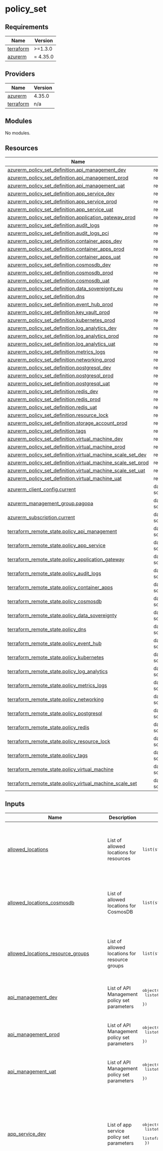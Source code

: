 # policy_set

<!-- markdownlint-disable -->
<!-- BEGIN_TF_DOCS -->
## Requirements

| Name | Version |
|------|---------|
| <a name="requirement_terraform"></a> [terraform](#requirement\_terraform) | >=1.3.0 |
| <a name="requirement_azurerm"></a> [azurerm](#requirement\_azurerm) | = 4.35.0 |

## Providers

| Name | Version |
|------|---------|
| <a name="provider_azurerm"></a> [azurerm](#provider\_azurerm) | 4.35.0 |
| <a name="provider_terraform"></a> [terraform](#provider\_terraform) | n/a |

## Modules

No modules.

## Resources

| Name | Type |
|------|------|
| [azurerm_policy_set_definition.api_management_dev](https://registry.terraform.io/providers/hashicorp/azurerm/4.35.0/docs/resources/policy_set_definition) | resource |
| [azurerm_policy_set_definition.api_management_prod](https://registry.terraform.io/providers/hashicorp/azurerm/4.35.0/docs/resources/policy_set_definition) | resource |
| [azurerm_policy_set_definition.api_management_uat](https://registry.terraform.io/providers/hashicorp/azurerm/4.35.0/docs/resources/policy_set_definition) | resource |
| [azurerm_policy_set_definition.app_service_dev](https://registry.terraform.io/providers/hashicorp/azurerm/4.35.0/docs/resources/policy_set_definition) | resource |
| [azurerm_policy_set_definition.app_service_prod](https://registry.terraform.io/providers/hashicorp/azurerm/4.35.0/docs/resources/policy_set_definition) | resource |
| [azurerm_policy_set_definition.app_service_uat](https://registry.terraform.io/providers/hashicorp/azurerm/4.35.0/docs/resources/policy_set_definition) | resource |
| [azurerm_policy_set_definition.application_gateway_prod](https://registry.terraform.io/providers/hashicorp/azurerm/4.35.0/docs/resources/policy_set_definition) | resource |
| [azurerm_policy_set_definition.audit_logs](https://registry.terraform.io/providers/hashicorp/azurerm/4.35.0/docs/resources/policy_set_definition) | resource |
| [azurerm_policy_set_definition.audit_logs_pci](https://registry.terraform.io/providers/hashicorp/azurerm/4.35.0/docs/resources/policy_set_definition) | resource |
| [azurerm_policy_set_definition.container_apps_dev](https://registry.terraform.io/providers/hashicorp/azurerm/4.35.0/docs/resources/policy_set_definition) | resource |
| [azurerm_policy_set_definition.container_apps_prod](https://registry.terraform.io/providers/hashicorp/azurerm/4.35.0/docs/resources/policy_set_definition) | resource |
| [azurerm_policy_set_definition.container_apps_uat](https://registry.terraform.io/providers/hashicorp/azurerm/4.35.0/docs/resources/policy_set_definition) | resource |
| [azurerm_policy_set_definition.cosmosdb_dev](https://registry.terraform.io/providers/hashicorp/azurerm/4.35.0/docs/resources/policy_set_definition) | resource |
| [azurerm_policy_set_definition.cosmosdb_prod](https://registry.terraform.io/providers/hashicorp/azurerm/4.35.0/docs/resources/policy_set_definition) | resource |
| [azurerm_policy_set_definition.cosmosdb_uat](https://registry.terraform.io/providers/hashicorp/azurerm/4.35.0/docs/resources/policy_set_definition) | resource |
| [azurerm_policy_set_definition.data_sovereignty_eu](https://registry.terraform.io/providers/hashicorp/azurerm/4.35.0/docs/resources/policy_set_definition) | resource |
| [azurerm_policy_set_definition.dns](https://registry.terraform.io/providers/hashicorp/azurerm/4.35.0/docs/resources/policy_set_definition) | resource |
| [azurerm_policy_set_definition.event_hub_prod](https://registry.terraform.io/providers/hashicorp/azurerm/4.35.0/docs/resources/policy_set_definition) | resource |
| [azurerm_policy_set_definition.key_vault_prod](https://registry.terraform.io/providers/hashicorp/azurerm/4.35.0/docs/resources/policy_set_definition) | resource |
| [azurerm_policy_set_definition.kubernetes_prod](https://registry.terraform.io/providers/hashicorp/azurerm/4.35.0/docs/resources/policy_set_definition) | resource |
| [azurerm_policy_set_definition.log_analytics_dev](https://registry.terraform.io/providers/hashicorp/azurerm/4.35.0/docs/resources/policy_set_definition) | resource |
| [azurerm_policy_set_definition.log_analytics_prod](https://registry.terraform.io/providers/hashicorp/azurerm/4.35.0/docs/resources/policy_set_definition) | resource |
| [azurerm_policy_set_definition.log_analytics_uat](https://registry.terraform.io/providers/hashicorp/azurerm/4.35.0/docs/resources/policy_set_definition) | resource |
| [azurerm_policy_set_definition.metrics_logs](https://registry.terraform.io/providers/hashicorp/azurerm/4.35.0/docs/resources/policy_set_definition) | resource |
| [azurerm_policy_set_definition.networking_prod](https://registry.terraform.io/providers/hashicorp/azurerm/4.35.0/docs/resources/policy_set_definition) | resource |
| [azurerm_policy_set_definition.postgresql_dev](https://registry.terraform.io/providers/hashicorp/azurerm/4.35.0/docs/resources/policy_set_definition) | resource |
| [azurerm_policy_set_definition.postgresql_prod](https://registry.terraform.io/providers/hashicorp/azurerm/4.35.0/docs/resources/policy_set_definition) | resource |
| [azurerm_policy_set_definition.postgresql_uat](https://registry.terraform.io/providers/hashicorp/azurerm/4.35.0/docs/resources/policy_set_definition) | resource |
| [azurerm_policy_set_definition.redis_dev](https://registry.terraform.io/providers/hashicorp/azurerm/4.35.0/docs/resources/policy_set_definition) | resource |
| [azurerm_policy_set_definition.redis_prod](https://registry.terraform.io/providers/hashicorp/azurerm/4.35.0/docs/resources/policy_set_definition) | resource |
| [azurerm_policy_set_definition.redis_uat](https://registry.terraform.io/providers/hashicorp/azurerm/4.35.0/docs/resources/policy_set_definition) | resource |
| [azurerm_policy_set_definition.resource_lock](https://registry.terraform.io/providers/hashicorp/azurerm/4.35.0/docs/resources/policy_set_definition) | resource |
| [azurerm_policy_set_definition.storage_account_prod](https://registry.terraform.io/providers/hashicorp/azurerm/4.35.0/docs/resources/policy_set_definition) | resource |
| [azurerm_policy_set_definition.tags](https://registry.terraform.io/providers/hashicorp/azurerm/4.35.0/docs/resources/policy_set_definition) | resource |
| [azurerm_policy_set_definition.virtual_machine_dev](https://registry.terraform.io/providers/hashicorp/azurerm/4.35.0/docs/resources/policy_set_definition) | resource |
| [azurerm_policy_set_definition.virtual_machine_prod](https://registry.terraform.io/providers/hashicorp/azurerm/4.35.0/docs/resources/policy_set_definition) | resource |
| [azurerm_policy_set_definition.virtual_machine_scale_set_dev](https://registry.terraform.io/providers/hashicorp/azurerm/4.35.0/docs/resources/policy_set_definition) | resource |
| [azurerm_policy_set_definition.virtual_machine_scale_set_prod](https://registry.terraform.io/providers/hashicorp/azurerm/4.35.0/docs/resources/policy_set_definition) | resource |
| [azurerm_policy_set_definition.virtual_machine_scale_set_uat](https://registry.terraform.io/providers/hashicorp/azurerm/4.35.0/docs/resources/policy_set_definition) | resource |
| [azurerm_policy_set_definition.virtual_machine_uat](https://registry.terraform.io/providers/hashicorp/azurerm/4.35.0/docs/resources/policy_set_definition) | resource |
| [azurerm_client_config.current](https://registry.terraform.io/providers/hashicorp/azurerm/4.35.0/docs/data-sources/client_config) | data source |
| [azurerm_management_group.pagopa](https://registry.terraform.io/providers/hashicorp/azurerm/4.35.0/docs/data-sources/management_group) | data source |
| [azurerm_subscription.current](https://registry.terraform.io/providers/hashicorp/azurerm/4.35.0/docs/data-sources/subscription) | data source |
| [terraform_remote_state.policy_api_management](https://registry.terraform.io/providers/hashicorp/terraform/latest/docs/data-sources/remote_state) | data source |
| [terraform_remote_state.policy_app_service](https://registry.terraform.io/providers/hashicorp/terraform/latest/docs/data-sources/remote_state) | data source |
| [terraform_remote_state.policy_application_gateway](https://registry.terraform.io/providers/hashicorp/terraform/latest/docs/data-sources/remote_state) | data source |
| [terraform_remote_state.policy_audit_logs](https://registry.terraform.io/providers/hashicorp/terraform/latest/docs/data-sources/remote_state) | data source |
| [terraform_remote_state.policy_container_apps](https://registry.terraform.io/providers/hashicorp/terraform/latest/docs/data-sources/remote_state) | data source |
| [terraform_remote_state.policy_cosmosdb](https://registry.terraform.io/providers/hashicorp/terraform/latest/docs/data-sources/remote_state) | data source |
| [terraform_remote_state.policy_data_sovereignty](https://registry.terraform.io/providers/hashicorp/terraform/latest/docs/data-sources/remote_state) | data source |
| [terraform_remote_state.policy_dns](https://registry.terraform.io/providers/hashicorp/terraform/latest/docs/data-sources/remote_state) | data source |
| [terraform_remote_state.policy_event_hub](https://registry.terraform.io/providers/hashicorp/terraform/latest/docs/data-sources/remote_state) | data source |
| [terraform_remote_state.policy_kubernetes](https://registry.terraform.io/providers/hashicorp/terraform/latest/docs/data-sources/remote_state) | data source |
| [terraform_remote_state.policy_log_analytics](https://registry.terraform.io/providers/hashicorp/terraform/latest/docs/data-sources/remote_state) | data source |
| [terraform_remote_state.policy_metrics_logs](https://registry.terraform.io/providers/hashicorp/terraform/latest/docs/data-sources/remote_state) | data source |
| [terraform_remote_state.policy_networking](https://registry.terraform.io/providers/hashicorp/terraform/latest/docs/data-sources/remote_state) | data source |
| [terraform_remote_state.policy_postgresql](https://registry.terraform.io/providers/hashicorp/terraform/latest/docs/data-sources/remote_state) | data source |
| [terraform_remote_state.policy_redis](https://registry.terraform.io/providers/hashicorp/terraform/latest/docs/data-sources/remote_state) | data source |
| [terraform_remote_state.policy_resource_lock](https://registry.terraform.io/providers/hashicorp/terraform/latest/docs/data-sources/remote_state) | data source |
| [terraform_remote_state.policy_tags](https://registry.terraform.io/providers/hashicorp/terraform/latest/docs/data-sources/remote_state) | data source |
| [terraform_remote_state.policy_virtual_machine](https://registry.terraform.io/providers/hashicorp/terraform/latest/docs/data-sources/remote_state) | data source |
| [terraform_remote_state.policy_virtual_machine_scale_set](https://registry.terraform.io/providers/hashicorp/terraform/latest/docs/data-sources/remote_state) | data source |

## Inputs

| Name | Description | Type | Default | Required |
|------|-------------|------|---------|:--------:|
| <a name="input_allowed_locations"></a> [allowed\_locations](#input\_allowed\_locations) | List of allowed locations for resources | `list(string)` | <pre>[<br/>  "italynorth",<br/>  "northeurope",<br/>  "westeurope",<br/>  "spaincentral",<br/>  "germanywestcentral",<br/>  "global"<br/>]</pre> | no |
| <a name="input_allowed_locations_cosmosdb"></a> [allowed\_locations\_cosmosdb](#input\_allowed\_locations\_cosmosdb) | List of allowed locations for CosmosDB | `list(string)` | <pre>[<br/>  "italynorth",<br/>  "northeurope",<br/>  "westeurope",<br/>  "spaincentral",<br/>  "germanywestcentral"<br/>]</pre> | no |
| <a name="input_allowed_locations_resource_groups"></a> [allowed\_locations\_resource\_groups](#input\_allowed\_locations\_resource\_groups) | List of allowed locations for resource groups | `list(string)` | <pre>[<br/>  "italynorth",<br/>  "northeurope",<br/>  "westeurope",<br/>  "spaincentral",<br/>  "germanywestcentral"<br/>]</pre> | no |
| <a name="input_api_management_dev"></a> [api\_management\_dev](#input\_api\_management\_dev) | List of API Management policy set parameters | <pre>object({<br/>    listofallowedskusname = list(string)<br/>  })</pre> | <pre>{<br/>  "listofallowedskusname": [<br/>    "Developer"<br/>  ]<br/>}</pre> | no |
| <a name="input_api_management_prod"></a> [api\_management\_prod](#input\_api\_management\_prod) | List of API Management policy set parameters | <pre>object({<br/>    listofallowedskusname = list(string)<br/>  })</pre> | <pre>{<br/>  "listofallowedskusname": [<br/>    "Premium"<br/>  ]<br/>}</pre> | no |
| <a name="input_api_management_uat"></a> [api\_management\_uat](#input\_api\_management\_uat) | List of API Management policy set parameters | <pre>object({<br/>    listofallowedskusname = list(string)<br/>  })</pre> | <pre>{<br/>  "listofallowedskusname": [<br/>    "Developer"<br/>  ]<br/>}</pre> | no |
| <a name="input_app_service_dev"></a> [app\_service\_dev](#input\_app\_service\_dev) | List of app service policy set parameters | <pre>object({<br/>    listofallowedsku  = list(string)<br/>    listofallowedkind = list(string)<br/>  })</pre> | <pre>{<br/>  "listofallowedkind": [<br/>    "elastic",<br/>    "linux",<br/>    "functionapp"<br/>  ],<br/>  "listofallowedsku": [<br/>    "Y1",<br/>    "WS1",<br/>    "B1",<br/>    "B2",<br/>    "B3"<br/>  ]<br/>}</pre> | no |
| <a name="input_app_service_prod"></a> [app\_service\_prod](#input\_app\_service\_prod) | List of app service policy set parameters | <pre>object({<br/>    listofallowedsku  = list(string)<br/>    listofallowedkind = list(string)<br/>  })</pre> | <pre>{<br/>  "listofallowedkind": [<br/>    "elastic",<br/>    "linux"<br/>  ],<br/>  "listofallowedsku": [<br/>    "WS1",<br/>    "P0v3",<br/>    "P1v3"<br/>  ]<br/>}</pre> | no |
| <a name="input_app_service_uat"></a> [app\_service\_uat](#input\_app\_service\_uat) | List of app service policy set parameters | <pre>object({<br/>    listofallowedsku  = list(string)<br/>    listofallowedkind = list(string)<br/>  })</pre> | <pre>{<br/>  "listofallowedkind": [<br/>    "elastic",<br/>    "linux",<br/>    "functionapp"<br/>  ],<br/>  "listofallowedsku": [<br/>    "Y1",<br/>    "WS1",<br/>    "B1",<br/>    "B2",<br/>    "B3"<br/>  ]<br/>}</pre> | no |
| <a name="input_audit_logs_pci_storage_primary_region"></a> [audit\_logs\_pci\_storage\_primary\_region](#input\_audit\_logs\_pci\_storage\_primary\_region) | description | <pre>object({<br/>    storage_id = string,<br/>    location   = string,<br/>  })</pre> | <pre>{<br/>  "location": "westeurope",<br/>  "storage_id": "/subscriptions/0da48c97-355f-4050-a520-f11a18b8be90/resourceGroups/sec-p-sentinel/providers/Microsoft.Storage/storageAccounts/ppseclogs"<br/>}</pre> | no |
| <a name="input_audit_logs_pci_storage_secondary_region"></a> [audit\_logs\_pci\_storage\_secondary\_region](#input\_audit\_logs\_pci\_storage\_secondary\_region) | description | <pre>object({<br/>    storage_id = string,<br/>    location   = string,<br/>  })</pre> | <pre>{<br/>  "location": "northeurope",<br/>  "storage_id": "novalue"<br/>}</pre> | no |
| <a name="input_audit_logs_pci_workspace_id"></a> [audit\_logs\_pci\_workspace\_id](#input\_audit\_logs\_pci\_workspace\_id) | description | `string` | `"/subscriptions/0da48c97-355f-4050-a520-f11a18b8be90/resourcegroups/sec-p-sentinel/providers/microsoft.operationalinsights/workspaces/sec-p-law"` | no |
| <a name="input_audit_logs_storage_id_northeurope"></a> [audit\_logs\_storage\_id\_northeurope](#input\_audit\_logs\_storage\_id\_northeurope) | description | `string` | `"novalue"` | no |
| <a name="input_audit_logs_storage_id_westeurope"></a> [audit\_logs\_storage\_id\_westeurope](#input\_audit\_logs\_storage\_id\_westeurope) | description | `string` | `"/subscriptions/0da48c97-355f-4050-a520-f11a18b8be90/resourceGroups/sec-p-sentinel/providers/Microsoft.Storage/storageAccounts/ppseclogs"` | no |
| <a name="input_audit_logs_workspace_id"></a> [audit\_logs\_workspace\_id](#input\_audit\_logs\_workspace\_id) | description | `string` | `"/subscriptions/0da48c97-355f-4050-a520-f11a18b8be90/resourcegroups/sec-p-sentinel/providers/microsoft.operationalinsights/workspaces/sec-p-law"` | no |
| <a name="input_metrics_logs_pci_workspace_id"></a> [metrics\_logs\_pci\_workspace\_id](#input\_metrics\_logs\_pci\_workspace\_id) | description | `string` | `"/subscriptions/0da48c97-355f-4050-a520-f11a18b8be90/resourcegroups/sec-p-sentinel/providers/microsoft.operationalinsights/workspaces/sec-p-law"` | no |
| <a name="input_postgresql_dev"></a> [postgresql\_dev](#input\_postgresql\_dev) | List of PostgreSQL policy set parameters | <pre>object({<br/>    listofallowedskuname         = list(string)<br/>    listofallowedflexibleskuname = list(string)<br/>  })</pre> | <pre>{<br/>  "listofallowedflexibleskuname": [<br/>    "Standard_B1ms",<br/>    "Standard_B2s",<br/>    "Standard_B2ms"<br/>  ],<br/>  "listofallowedskuname": [<br/>    "B_Gen5_1",<br/>    "B_Gen5_2",<br/>    "GP_Gen5_2"<br/>  ]<br/>}</pre> | no |
| <a name="input_postgresql_prod"></a> [postgresql\_prod](#input\_postgresql\_prod) | List of PostgreSQL policy set parameters | <pre>object({<br/>    listofallowedflexibleskuname = list(string)<br/>    listofallowedskuname         = list(string)<br/>  })</pre> | <pre>{<br/>  "listofallowedflexibleskuname": [<br/>    "Standard_D2ds_v4",<br/>    "Standard_D4ds_v4",<br/>    "Standard_D8ds_v4",<br/>    "Standard_D2ds_v5",<br/>    "Standard_D4ds_v5",<br/>    "Standard_D8ds_v5"<br/>  ],<br/>  "listofallowedskuname": [<br/>    "GP_Gen5_2",<br/>    "GP_Gen5_4",<br/>    "GP_Gen5_8"<br/>  ]<br/>}</pre> | no |
| <a name="input_postgresql_uat"></a> [postgresql\_uat](#input\_postgresql\_uat) | List of PostgreSQL policy set parameters | <pre>object({<br/>    listofallowedskuname         = list(string)<br/>    listofallowedflexibleskuname = list(string)<br/>  })</pre> | <pre>{<br/>  "listofallowedflexibleskuname": [<br/>    "Standard_B1ms",<br/>    "Standard_B2s",<br/>    "Standard_B2ms"<br/>  ],<br/>  "listofallowedskuname": [<br/>    "GP_Gen5_2"<br/>  ]<br/>}</pre> | no |
| <a name="input_redis_dev"></a> [redis\_dev](#input\_redis\_dev) | List of redis policy set parameters | <pre>object({<br/>    listofallowedskuname     = list(string)<br/>    listofallowedskucapacity = list(string)<br/>  })</pre> | <pre>{<br/>  "listofallowedskucapacity": [<br/>    "0",<br/>    "1"<br/>  ],<br/>  "listofallowedskuname": [<br/>    "Basic"<br/>  ]<br/>}</pre> | no |
| <a name="input_redis_prod"></a> [redis\_prod](#input\_redis\_prod) | List of redis policy set parameters | <pre>object({<br/>    listofallowedskuname     = list(string)<br/>    listofallowedskucapacity = list(string)<br/>  })</pre> | <pre>{<br/>  "listofallowedskucapacity": [<br/>    "0",<br/>    "1",<br/>    "2"<br/>  ],<br/>  "listofallowedskuname": [<br/>    "Standard",<br/>    "Premium"<br/>  ]<br/>}</pre> | no |
| <a name="input_redis_uat"></a> [redis\_uat](#input\_redis\_uat) | List of redis policy set parameters | <pre>object({<br/>    listofallowedskuname     = list(string)<br/>    listofallowedskucapacity = list(string)<br/>  })</pre> | <pre>{<br/>  "listofallowedskucapacity": [<br/>    "0",<br/>    "1"<br/>  ],<br/>  "listofallowedskuname": [<br/>    "Basic"<br/>  ]<br/>}</pre> | no |
| <a name="input_subscription_id"></a> [subscription\_id](#input\_subscription\_id) | The Azure subscription ID to use | `string` | n/a | yes |
| <a name="input_virtual_machine_dev"></a> [virtual\_machine\_dev](#input\_virtual\_machine\_dev) | List of Virtual Machine policy set parameters | <pre>object({<br/>    listofallowedskuname = list(string)<br/>  })</pre> | <pre>{<br/>  "listofallowedskuname": [<br/>    "Standard_B2ms",<br/>    "Standard_B4ms",<br/>    "Standard_B8ms"<br/>  ]<br/>}</pre> | no |
| <a name="input_virtual_machine_prod"></a> [virtual\_machine\_prod](#input\_virtual\_machine\_prod) | List of Virtual Machine policy set parameters | <pre>object({<br/>    listofallowedskuname = list(string)<br/>  })</pre> | <pre>{<br/>  "listofallowedskuname": [<br/>    "Standard_D2ds_v5",<br/>    "Standard_D4ds_v5",<br/>    "Standard_D8ds_v5"<br/>  ]<br/>}</pre> | no |
| <a name="input_virtual_machine_scale_set_dev"></a> [virtual\_machine\_scale\_set\_dev](#input\_virtual\_machine\_scale\_set\_dev) | List of Virtual Machine policy set parameters | <pre>object({<br/>    listofallowedskuname = list(string)<br/>  })</pre> | <pre>{<br/>  "listofallowedskuname": [<br/>    "Standard_B2ms",<br/>    "Standard_B4ms",<br/>    "Standard_B8ms"<br/>  ]<br/>}</pre> | no |
| <a name="input_virtual_machine_scale_set_prod"></a> [virtual\_machine\_scale\_set\_prod](#input\_virtual\_machine\_scale\_set\_prod) | List of Virtual Machine policy set parameters | <pre>object({<br/>    listofallowedskuname = list(string)<br/>  })</pre> | <pre>{<br/>  "listofallowedskuname": [<br/>    "Standard_B2ms",<br/>    "Standard_B4ms",<br/>    "Standard_B8ms"<br/>  ]<br/>}</pre> | no |
| <a name="input_virtual_machine_scale_set_uat"></a> [virtual\_machine\_scale\_set\_uat](#input\_virtual\_machine\_scale\_set\_uat) | List of Virtual Machine policy set parameters | <pre>object({<br/>    listofallowedskuname = list(string)<br/>  })</pre> | <pre>{<br/>  "listofallowedskuname": [<br/>    "Standard_B2ms",<br/>    "Standard_B4ms",<br/>    "Standard_B8ms"<br/>  ]<br/>}</pre> | no |
| <a name="input_virtual_machine_uat"></a> [virtual\_machine\_uat](#input\_virtual\_machine\_uat) | List of Virtual Machine policy set parameters | <pre>object({<br/>    listofallowedskuname = list(string)<br/>  })</pre> | <pre>{<br/>  "listofallowedskuname": [<br/>    "Standard_B2ms",<br/>    "Standard_B4ms",<br/>    "Standard_B8ms"<br/>  ]<br/>}</pre> | no |

## Outputs

| Name | Description |
|------|-------------|
| <a name="output_api_management_dev_id"></a> [api\_management\_dev\_id](#output\_api\_management\_dev\_id) | n/a |
| <a name="output_api_management_prod_id"></a> [api\_management\_prod\_id](#output\_api\_management\_prod\_id) | n/a |
| <a name="output_api_management_uat_id"></a> [api\_management\_uat\_id](#output\_api\_management\_uat\_id) | n/a |
| <a name="output_app_service_dev_id"></a> [app\_service\_dev\_id](#output\_app\_service\_dev\_id) | n/a |
| <a name="output_app_service_prod_id"></a> [app\_service\_prod\_id](#output\_app\_service\_prod\_id) | n/a |
| <a name="output_app_service_uat_id"></a> [app\_service\_uat\_id](#output\_app\_service\_uat\_id) | n/a |
| <a name="output_application_gateway_prod_id"></a> [application\_gateway\_prod\_id](#output\_application\_gateway\_prod\_id) | n/a |
| <a name="output_audit_logs_id"></a> [audit\_logs\_id](#output\_audit\_logs\_id) | n/a |
| <a name="output_audit_logs_pci_id"></a> [audit\_logs\_pci\_id](#output\_audit\_logs\_pci\_id) | n/a |
| <a name="output_audit_logs_pci_storage_primary_region"></a> [audit\_logs\_pci\_storage\_primary\_region](#output\_audit\_logs\_pci\_storage\_primary\_region) | n/a |
| <a name="output_audit_logs_pci_storage_secondary_region"></a> [audit\_logs\_pci\_storage\_secondary\_region](#output\_audit\_logs\_pci\_storage\_secondary\_region) | n/a |
| <a name="output_audit_logs_pci_workspace_id"></a> [audit\_logs\_pci\_workspace\_id](#output\_audit\_logs\_pci\_workspace\_id) | n/a |
| <a name="output_audit_logs_storage_id_northeurope"></a> [audit\_logs\_storage\_id\_northeurope](#output\_audit\_logs\_storage\_id\_northeurope) | n/a |
| <a name="output_audit_logs_storage_id_westeurope"></a> [audit\_logs\_storage\_id\_westeurope](#output\_audit\_logs\_storage\_id\_westeurope) | n/a |
| <a name="output_audit_logs_workspace_id"></a> [audit\_logs\_workspace\_id](#output\_audit\_logs\_workspace\_id) | n/a |
| <a name="output_container_apps_dev_id"></a> [container\_apps\_dev\_id](#output\_container\_apps\_dev\_id) | n/a |
| <a name="output_container_apps_prod_id"></a> [container\_apps\_prod\_id](#output\_container\_apps\_prod\_id) | n/a |
| <a name="output_container_apps_uat_id"></a> [container\_apps\_uat\_id](#output\_container\_apps\_uat\_id) | n/a |
| <a name="output_cosmosdb_dev_id"></a> [cosmosdb\_dev\_id](#output\_cosmosdb\_dev\_id) | n/a |
| <a name="output_cosmosdb_prod_id"></a> [cosmosdb\_prod\_id](#output\_cosmosdb\_prod\_id) | n/a |
| <a name="output_cosmosdb_uat_id"></a> [cosmosdb\_uat\_id](#output\_cosmosdb\_uat\_id) | n/a |
| <a name="output_data_sovereignty_eu_id"></a> [data\_sovereignty\_eu\_id](#output\_data\_sovereignty\_eu\_id) | n/a |
| <a name="output_dns_id"></a> [dns\_id](#output\_dns\_id) | n/a |
| <a name="output_event_hub_prod_id"></a> [event\_hub\_prod\_id](#output\_event\_hub\_prod\_id) | n/a |
| <a name="output_key_vault_prod_id"></a> [key\_vault\_prod\_id](#output\_key\_vault\_prod\_id) | n/a |
| <a name="output_kubernetes_prod_id"></a> [kubernetes\_prod\_id](#output\_kubernetes\_prod\_id) | n/a |
| <a name="output_log_analytics_dev_id"></a> [log\_analytics\_dev\_id](#output\_log\_analytics\_dev\_id) | n/a |
| <a name="output_log_analytics_prod_id"></a> [log\_analytics\_prod\_id](#output\_log\_analytics\_prod\_id) | n/a |
| <a name="output_log_analytics_uat_id"></a> [log\_analytics\_uat\_id](#output\_log\_analytics\_uat\_id) | n/a |
| <a name="output_metrics_logs_id"></a> [metrics\_logs\_id](#output\_metrics\_logs\_id) | n/a |
| <a name="output_networking_prod_id"></a> [networking\_prod\_id](#output\_networking\_prod\_id) | n/a |
| <a name="output_postgresql_dev_id"></a> [postgresql\_dev\_id](#output\_postgresql\_dev\_id) | n/a |
| <a name="output_postgresql_prod_id"></a> [postgresql\_prod\_id](#output\_postgresql\_prod\_id) | n/a |
| <a name="output_postgresql_uat_id"></a> [postgresql\_uat\_id](#output\_postgresql\_uat\_id) | n/a |
| <a name="output_redis_dev_id"></a> [redis\_dev\_id](#output\_redis\_dev\_id) | n/a |
| <a name="output_redis_prod_id"></a> [redis\_prod\_id](#output\_redis\_prod\_id) | n/a |
| <a name="output_redis_uat_id"></a> [redis\_uat\_id](#output\_redis\_uat\_id) | n/a |
| <a name="output_resource_lock_id"></a> [resource\_lock\_id](#output\_resource\_lock\_id) | n/a |
| <a name="output_storage_account_prod_id"></a> [storage\_account\_prod\_id](#output\_storage\_account\_prod\_id) | n/a |
| <a name="output_tags_id"></a> [tags\_id](#output\_tags\_id) | n/a |
| <a name="output_virtual_machine_dev_id"></a> [virtual\_machine\_dev\_id](#output\_virtual\_machine\_dev\_id) | n/a |
| <a name="output_virtual_machine_prod_id"></a> [virtual\_machine\_prod\_id](#output\_virtual\_machine\_prod\_id) | n/a |
| <a name="output_virtual_machine_scale_set_dev_id"></a> [virtual\_machine\_scale\_set\_dev\_id](#output\_virtual\_machine\_scale\_set\_dev\_id) | n/a |
| <a name="output_virtual_machine_scale_set_prod_id"></a> [virtual\_machine\_scale\_set\_prod\_id](#output\_virtual\_machine\_scale\_set\_prod\_id) | n/a |
| <a name="output_virtual_machine_scale_set_uat_id"></a> [virtual\_machine\_scale\_set\_uat\_id](#output\_virtual\_machine\_scale\_set\_uat\_id) | n/a |
| <a name="output_virtual_machine_uat_id"></a> [virtual\_machine\_uat\_id](#output\_virtual\_machine\_uat\_id) | n/a |
<!-- END_TF_DOCS -->
